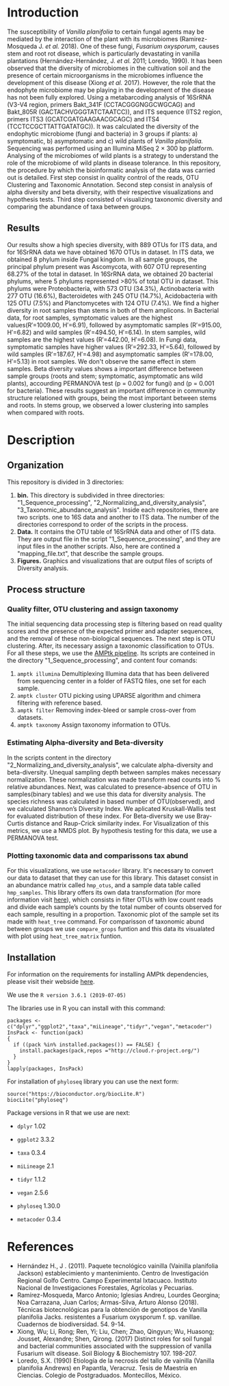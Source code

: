 # Introduction
The susceptibility of _Vanilla planifolia_ to certain fungal agents may be mediated by the interaction of the plant with its microbiomes (Ramirez-Mosqueda J. *et al.* 2018). One of these fungi, *Fusarium oxysporum*, causes stem and root rot disease, which is particularly devastating in vanilla plantations (Hernández-Hernández, J. *et al.* 2011; Loredo, 1990). It has been observed that the diversity of microbiomes in the cultivation soil and the presence of certain microorganisms in the microbiomes influence the development of this disease (Xiong *et al.* 2017). However, the role that the endophyte microbiome may be playing in the development of the disease has not been fully explored. Using a metabarcoding analysis of 16SrRNA (V3-V4 region, primers Bakt_341F (CCTACGGGNGGCWGCAG) and Bakt_805R (GACTACHVGGGTATCTAATCC)), and ITS sequence (ITS2 region, primers ITS3 (GCATCGATGAAGAACGCAGC) and ITS4 (TCCTCCGCTTATTGATATGC)). It was calculated the diversity of the endophytic microbiome (fungi and bacteria) in 3 groups if plants: a) symptomatic, b) asymptomatic and c) wild plants of _Vanilla planifolia._ Sequencing was performed using an Illumina MiSeq 2 × 300 bp platform. Analysing of the microbiomes of wild plants is a strategy to understand the role of the microbiome of wild plants in disease tolerance. In this repository, the procedure by which the bioinformatic analysis of the data was carried out is detailed. First step consist in quality control of the reads, OTU Clustering and Taxonomic Annotation. Second step consist in analysis of alpha diversity and beta diversity, with their respective visualizations and hypothesis tests. Third step consisted of visualizing taxonomic diversity and comparing the abundance of taxa between groups. 
## Results
Our results show a high species diversity, with 889 OTUs for ITS data, and for 16SrRNA data we have obtained 1670 OTUs in dataset. In ITS data, we obtained 8 phylum inside Fungal kingdom. In all sample groups, the principal phylum present was Ascomycota, with 607 OTU representing 68.27% of the total in dataset. In 16SrRNA data, we obtained 20 bacterial phylums, where 5 phylums represented >80% of total OTU in dataset. This phylums were Proteobacteria, with 573 OTU (34.3%), Actinobacteria with 277 OTU (16.6%), Bacteroidetes with 245 OTU (14.7%), Acidobacteria with 125 OTU (7.5%) and Planctomycetes with 124 OTU (7.4%). We find a higher diversity in root samples than stems in both of them amplicons. In Bacterial data, for root samples, symptomatic values are the highest values(R′=1009.00, H′=6.91), followed by asymptomatic samples (R′=915.00, H′=6.82) and wild samples (R′=494.50, H′=6.14). In stem samples, wild samples are the highest values (R′=442.00, H′=6.08). In Fungi data, symptomatic samples have higher values (R′=292.33, H′=5.64), followed by wild samples (R′=187.67, H′=4.98) and asymptomatic samples (R′=178.00, H′=5.13) in root samples. We don't observe the same effect in stem samples. Beta diversity values shows a important difference between sample groups (roots and stem; symptomatic, asymptomatic ans wild plants), accourding PERMANOVA test (p = 0.002 for fungi) and (p = 0.001 for bacteria). These results suggest an important difference in community structure relationed with groups, being the most important between stems and roots. In stems group, we observed a lower clustering into samples when compared with roots. 
# Description
## Organization
This repository is divided in 3 directories: 
1.	**bin.** This directory is subdivided in three directories: "1_Sequence_processing", "2_Normalizing_and_diversity_analysis", "3_Taxonomic_abundance_analysis". Inside each repositories, there are two scripts. one to 16S data and another to ITS data. The number of the directories correspond to order of the scripts in the process. 
2.	**Data.** It contains the OTU table of 16SrRNA data and other of ITS data. They are output file in the script "1_Sequence_processing", and they are input files in the another scripts. Also, here are contined a "mapping_file.txt", that describe the sample groups.  
3.	**Figures.** Graphics and visualizations that are output files of scripts of Diversity analysis.
## Process structure
### Quality filter, OTU clustering and assign taxonomy
The initial sequencing data processing step is filtering based on read quality scores and the presence of the expected primer and adapter sequences, and the removal of these non-biological sequences. The next step is OTU clustering. After, its necessary assign a taxonomic classification to OTUs. For all these steps, we use the [AMPtk pipeline](https://amptk.readthedocs.io/en/latest/index.html). Its scripts are conteined in the directory "1_Sequence_processing", and content four comands:  
1. `amptk illumina` Demultiplexing Illumina data that has been delivered from sequencing center in a folder of FASTQ files, one set for each sample.
2. `amptk cluster` OTU picking using UPARSE algorithm and chimera filtering with reference based.  
3. `amptk filter` Removing index-bleed or sample cross-over from datasets. 
4. `amptk taxonomy` Assign taxonomy information to OTUs. 
### Estimating Alpha-diversity and Beta-diversity
In the scripts content in the directory "2_Normalizing_and_diversity_analysis", we calculate alpha-diversity and beta-diversity. 
Unequal sampling depth between samples makes necessary normalization. These normalization was made transform read counts into  % relative abundances. Next, was calculated to presence-absence of OTU in samples(binary tables) and we use this data for diversity analysis. 
The species richness was calculated in based number of OTU(observed), and we calculated Shannon’s Diversity Index. We aplicated Kruskall-Wallis test for evaluated distribution of these index. 
For Beta-diversity we use Bray-Curtis distance and Raup-Crick similarity index. For Visualization of this metrics, we use a NMDS plot. By hypothesis testing for this data, we use a PERMANOVA test.  
### Plotting taxonomic data and comparissons tax abund
For this visualizations, we use `metacoder` library. It's necessary to convert our data to dataset that they can use for this library. This dataset consist in an abundance matrix called `hmp_otus`, and a sample data table called `hmp_samples`. This library offers its own data transformation (for more information visit [here](https://grunwaldlab.github.io/metacoder_documentation/index.html)), which consists in filter OTUs with low count reads and divide each sample’s counts by the total number of counts observed for each sample, resulting in a proportion.
Taxonomic plot of the sample set its made with `heat_tree` command.
For comparisson of taxonomic abund between groups we use `compare_grops` funtion and this data its visualated with plot using `heat_tree_matrix` funtion.
## Installation 
For information on the requirements for installing AMPtk dependencies, please visit their webside [here](https://amptk.readthedocs.io/en/latest/index.html).

We use the `R version 3.6.1 (2019-07-05)`

The libraries use in R you can install with this command: 
```
packages <-c("dplyr","ggplot2","taxa","miLineage","tidyr","vegan","metacoder")
InsPack <- function(pack)
{
  if ((pack %in% installed.packages()) == FALSE) {
    install.packages(pack,repos ="http://cloud.r-project.org/")
  } 
}
lapply(packages, InsPack)
```
For installation of `phyloseq` library you can use the next form: 
```
source("https://bioconductor.org/biocLite.R")
biocLite("phyloseq")
```
Package versions in R that we use are next: 

- `dplyr` 1.02

- `ggplot2` 3.3.2

- `taxa` 0.3.4

- `miLineage` 2.1

- `tidyr` 1.1.2

- `vegan` 2.5.6

- `phyloseq` 1.30.0

- `metacoder` 0.3.4

# References 
- Hernández H., J . (2011). Paquete tecnológico vainilla (Vainilla planifolia Jackson) establecimiento y mantenimiento. Centro de Investigación Regional Golfo Centro. Campo Experimental Ixtacuaco. Instituto Nacional de Investigaciones Forestales, Agrícolas y Pecuarias.  
- Ramírez-Mosqueda, Marco Antonio; Iglesias Andreu, Lourdes Georgina; Noa Carrazana, Juan Carlos; Armas-Silva, Arturo Alonso (2018). Técnicas biotecnológicas para la obtención de genotipos de Vanilla planifolia Jacks. resistentes a Fusarium oxysporum f. sp. vanillae. Cuadernos de biodiversidad. 54. 9-14. 
- Xiong, Wu; Li, Rong; Ren, Yi; Liu, Chen; Zhao, Qingyun; Wu, Huasong; Jousset, Alexandre; Shen, Qirong. (2017) Distinct roles for soil fungal and bacterial communities associated with the suppression of vanilla Fusarium wilt disease. Soil Biology & Biochemistry 107. 198-207. 
- Loredo, S.X. (1990) Etiología de la necrosis del tallo de vainilla (Vanilla planifolia Andrews) en Papantla, Veracruz. Tesis de Maestría en Ciencias. Colegio de Postgraduados. Montecillos, México.
